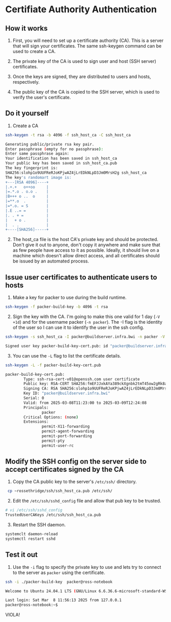 # Certifiate Authority Authentication
## How it works
1. First, you will need to set up a certificate authority (CA). This is a server that will sign your certificates. The same ssh-keygen command can be used to create a CA.

2. The private key of the CA is used to sign user and host (SSH server) certificates.

3. Once the keys are signed, they are distributed to users and hosts, respectively.

4.  The public key of the CA is copied to the SSH server, which is used to verify the user's certificate.

## Do it yourself
1. Create a CA

```bash
ssh-keygen -t rsa -b 4096 -f ssh_host_ca -C ssh_host_ca

Generating public/private rsa key pair.
Enter passphrase (empty for no passphrase):
Enter same passphrase again:
Your identification has been saved in ssh_host_ca
Your public key has been saved in ssh_host_ca.pub
The key fingerprint is:
SHA256:slohp1o9UUFReRJoKPjwAZ4jLrEDkNLpD3Jm0MrsH2g ssh_host_ca
The key's randomart image is:
+---[RSA 4096]----+
|.+.+   o++oo     |
|=.*.o . o.o .    |
|B+++ o ..  o     |
|=**.o  .         |
|=*.o. = S        |
|.E ..= =         |
|. . + =          |
|   + o .         |
|  . .            |
+----[SHA256]-----+
```

2. The host_ca file is the host CA's private key and should be protected. Don't give it out to anyone, don't copy it anywhere and make sure that as few people have access to it as possible. Ideally, it should live on a machine which doesn't allow direct access, and all certificates should be issued by an automated process.

## Issue user certificates to authenticate users to hosts
1. Make a key for packer to use during the build runtime.

```bash
ssh-keygen -f packer-build-key -b 4096 -t rsa
```

2. Sign the key with the CA. I'm going to make this one valid for 1 day (```-V +1d```) and for the username packer (```-n packer```). The -I flag is the identity of the user so I can use it to identify the user in the ssh config.

```bash
ssh-keygen -s ssh_host_ca -I packer@buildserver.infra.bwi -n packer -V +1d packer-build-key.pub

Signed user key packer-build-key-cert.pub: id "packer@buildserver.infra.bwi" serial 0 for packer valid from 2025-03-08T11:23:00 to 2025-03-09T12:24:08
```

3. You can use the ```-L``` flag to list the certificate details.

```bash
ssh-keygen -L -f packer-build-key-cert.pub

packer-build-key-cert.pub:
        Type: ssh-rsa-cert-v01@openssh.com user certificate
        Public key: RSA-CERT SHA256:fmEFJJxkAYa389ckXgnbk2tmT45ow2gRk8a3Mv69ik0
        Signing CA: RSA SHA256:slohp1o9UUFReRJoKPjwAZ4jLrEDkNLpD3Jm0MrsH2g (using rsa-sha2-512)
        Key ID: "packer@buildserver.infra.bwi"
        Serial: 0
        Valid: from 2025-03-08T11:23:00 to 2025-03-09T12:24:08
        Principals:
                packer
        Critical Options: (none)
        Extensions:
                permit-X11-forwarding
                permit-agent-forwarding
                permit-port-forwarding
                permit-pty
                permit-user-rc
```

## Modify the SSH config on the server side to accept certificates signed by the CA
1. Copy the CA public key to the server's ```/etc/ssh/``` directory.

```bash
 cp ~rossethridge/ssh/ssh_host_ca.pub /etc/ssh/
```

2. Edit the ```/etc/ssh/sshd_config``` file and allow that pub key to be trusted.

```bash
# vi /etc/ssh/sshd_config
TrustedUserCAKeys /etc/ssh/ssh_host_ca.pub
```

3. Restart the SSH daemon.
```bash
systemclt daemon-reload
systemctl restart sshd
```

## Test it out
1. Use the ```-i``` flag to specify the private key to use and lets try to connect to the server as ```packer``` using the certificate.

```bash
ssh -i ./packer-build-key  packer@ross-notebook

Welcome to Ubuntu 24.04.1 LTS (GNU/Linux 6.6.36.6-microsoft-standard-WSL2+ x86_64)

Last login: Sat Mar  8 11:56:13 2025 from 127.0.0.1
packer@ross-notebook:~$
```

VIOLA!
